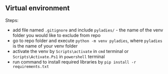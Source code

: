 ## Virtual environment

Steps:
- add file named `.gitignore` and include `pyladies/` - the name of the venv folder you would like to exclude from repo
- go to repo folder and execute
`python -m venv pyladies`, where `pyladies` is the name of your venv folder
- activate the venv by `Scripts\activate` in `cmd` terminal or `Scripts\Activate.Ps1` in `powershell` terminal
- run command to install required libraries by `pip install -r requirements.txt`